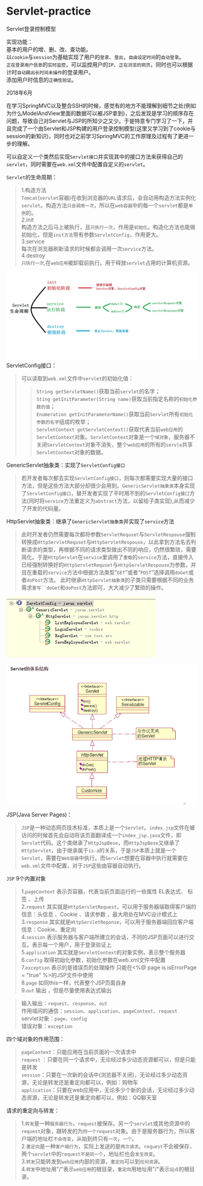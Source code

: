 # Servlet-practice
Servlet登录控制模型  
  
实现功能：  
基本的用户的增、删、改、查功能。  
以`cookie`与`session`为基础实现了用户的`登录`、`登出`，`自由设定时间`的`自动登录`。  
`正在登录用户信息`的`实时监控`，可以监控用户的`IP`、`正在浏览的网页`，同时也可以根据计时`自动踢出长时间未操作`的登录用户。  
添加用户时信息的`正确性验证`。  
  
2018年6月  
  
在学习SpringMVC以及整合SSH的时候，感觉有的地方不能理解到细节之处(例如为什么ModelAndView里面的数据可以被JSP拿到)，之后发现是学习的顺序存在问题，导致自己对Servlet与JSP的所知少之又少。于是特意专门学习了一下，并且完成了一个由Servlet和JSP构建的用户登录控制模型(这里又学习到了cookie与session的新知识)，同时也对之前学习SpringMVC的工作原理及过程有了更进一步的理解。  
  
可以自定义一个类然后实现`Servlet接口`并实现其中的接口方法来获得自己的`servlet`，同时需要在`web.xml`文件中配置自定义的`servlet`。
  
`Servlet`的生命周期：  
>1.构造方法  
`Tomcat`(`servlet`容器)在收到浏览器的`URL`请求后，会自动用构造方法实例化`servlet`。构造方法`只会调用一次`，所以在`web容器`中的每一个`servlet`都是`单例`的。  
2.init  
构造方法之后马上被执行，且`只执行一次`，作用是`初始化`。构造化方法也能做初始化，但是`init方法`带有参数`ServletConfig`，作用更大。  
3.service  
每次在浏览器刷新请求的时候都会调用一次`service`方法。  
4.destroy  
`只执行一次`,在`web应用`被卸载前执行。用于释放`servlet`占用的计算机资源。  
  
![](https://github.com/YufeizhangRay/image/blob/master/%E5%9B%BE%E7%89%87/servlet%E7%94%9F%E5%91%BD%E5%91%A8%E6%9C%9F.jpg)  
ServletConfig接口：  
>可以读取到`web.xml`文件中`servlet`的初始化值：  
>>`String getServletName()`获取当前`servlet`的名字；  
`Sting getInitParameter(String name)`获取当前指定名称的`初始化参数的值`；  
`Enumeration getInitParameterName()`获取当前`Servlet`所有`初始化参数的名字`组成的枚举；  
`ServletContext getServletContext()`获取代表当前`web应用`的`ServletContext`对象。`ServletContext`对象是一个`域对象`，服务器不关闭`ServletContext`对象不消失，整个`web应用`的所有的`servle`共享`ServletContext`对象的数据。  
  
GenericServlet抽象类：实现了`ServletConfig接口`   
>若开发者每次都去实现`ServletConfig接口`，则每次都需要实现大量的接口方法，但是这些方法大部分却很少会用到。`GenericServlet抽象类`本身实现了`ServletConfig接口`，替开发者实现了平时用不到的`ServletConfig接口`方法(同时将`service`方法重定义为`abstract`方法，以留给子类实现),从而减少了开发的代码量。  
  
HttpServlet抽象类：继承了`GenericServlet抽象类`并实现了`service`方法  
>此时开发者仍然需要每次都将参数`ServletRequset`与`ServletRespouse`强制转换成`HttpServletRequset`与`HttpServletRespouse`，以此拿到方法名去判断请求的类型，再根据不同的请求类型做出不同的响应，仍然很繁琐，需要简化。于是`HttpServlet`在`service`里调用了`重载`的`service`方法，直接传入已经强制转换好的`HttpServletRequset`与`HttpServletRespouse`为参数，并且在重载的`service`方法中根据方法类型“`GET`”或者“`POST`”选择调用`doGet`或者`doPost`方法。
此时继承`HttpServlet抽象类`的子类只需要根据不同的业务需求`重写``doGet`和`doPost`方法即可，大大减少了繁琐的操作。  
  

![](https://github.com/YufeizhangRay/image/blob/master/%E5%9B%BE%E7%89%87/servletConfig.jpg)

![](https://github.com/YufeizhangRay/image/blob/master/%E5%9B%BE%E7%89%87/Servlet%E4%BD%93%E7%B3%BB%E7%BB%93%E6%9E%84.jpg)  

JSP(Java Server Pages)：  
>`JSP`是一种动态网页技术标准，本质上是一个`Servlet`。`index.jsp`文件在被访问的时候首先会自动将该页面翻译成一个`index_jsp.java`文件，即`Servlet`代码。这个类继承了`HttpJspBese`，而`HttpJspBese`又继承了`HttpServlet`，由于继承属于`is-a`的关系，于是`JSP`本质上就是一个`Servlet`，需要在`Web容器`中执行。而`Servlet`想要在容器中执行就需要在`web.xml`文件中配置，对于`JSP`这些由容器自动执行。  
  
`JSP` 9个内置对象  
>1.`pageContext` 表示页容器，代表当前页面运行的一些属性 EL表达式、 标签 、上传   
2.`request` 其实就是`HttpServletRequest`，可以用于服务器端取得客户端的信息：头信息 、Cookie 、请求参数 ，最大用处在MVC设计模式上   
3.`response` 其实就是`HttpServletReponse`，可以用于服务器端回应客户端信息：Cookie、重定向   
4.`session` 表示服务器与客户端所建立的会话，不同的JSP页面可以进行交互。表示每一个用户，用于登录验证上   
5.`application` 其实就是`ServletContext`的对象实例，表示整个服务器   
6.`config` 取得初始化参数，初始化参数在web.xml文件中配置   
7.`exception` 表示的是错误页的处理操作 只能在<%@ page is isErrorPage = "true" %>的JSP文件中使用   
8.`page` 如同this一样，代表整个JSP页面自身   
9.`out` 输出 ，但是尽量使用表达式输出
  
>输入输出：`request`、`response`、`out`   
作用域间的通信：`session`、`application`、`pageContext`、`request`   
servlet对象：`page`、`config`  
错误对象：`exception`  
  
四个域对象的作用范围：  
>`pageContext`：只能应用在当前页面的一次请求中  
`request` ：只要在同一个请求中，无论经过多少动态资源都可以，但是只能是转发  
`session`：只要在一次新的会话中(浏览器不关闭)，无论经过多少动态资源，无论是转发还是重定向都可以，例如：购物车  
`application`：只要在web应用中，无论多少个新的会话，无论经过多少动态资源，无论是转发还是重定向都可以，例如：QQ聊天室  
  
请求的重定向与转发：
>1.`转发`是一种`服务器行为`，`request`被保存。另一个`servlet`或其他资源中的`request`对象，跟转发的为`同一个request`对象。由于是服务器行为，所以客户端的地址栏`不会改变`，从始到终只有`一次`，`一个`。    
2.`重定向`是一种`客户端行为`，实际上发送的是`两次请求`。`request`不会被保存，两个`servlet`中的`request不是同一个`，地址栏也会`发生改变`。  
3.`转发`只能转发到`web应用`内部的资源，`重定向`可以到`任何资源`。  
4.`转发`中地址用"/"表示`web应用`的根目录，`重定向`用地址用"/"表示`站点`的根目录。
